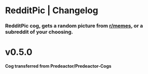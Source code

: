 # RedditPic | Changelog
### RedditPic cog,  gets a random picture from [r/memes](https://reddit.com/r/memes), or a subreddit of your choosing.

# v0.5.0

#### Cog transferred from Predeactor/Predeactor-Cogs
